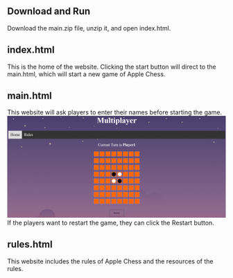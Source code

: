 ## Download and Run
Download the main.zip file, unzip it, and open index.html. 

## index.html
This is the home of the website. Clicking the start button will direct to the main.html, which will start a new game of Apple Chess.

## main.html
This website will ask players to enter their names before starting the game. 
![alt text](https://github.com/imchristie/Apple-Chess/blob/main/main.png)
If the players want to restart the game, they can click the Restart button.

## rules.html
This website includes the rules of Apple Chess and the resources of the rules. 